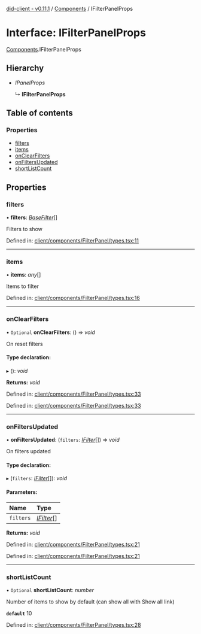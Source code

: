 [did-client - v0.11.1](../README.md) / [Components](../modules/components.md) / IFilterPanelProps

# Interface: IFilterPanelProps

[Components](../modules/components.md).IFilterPanelProps

## Hierarchy

* *IPanelProps*

  ↳ **IFilterPanelProps**

## Table of contents

### Properties

- [filters](components.ifilterpanelprops.md#filters)
- [items](components.ifilterpanelprops.md#items)
- [onClearFilters](components.ifilterpanelprops.md#onclearfilters)
- [onFiltersUpdated](components.ifilterpanelprops.md#onfiltersupdated)
- [shortListCount](components.ifilterpanelprops.md#shortlistcount)

## Properties

### filters

• **filters**: [*BaseFilter*](../classes/components.basefilter.md)[]

Filters to show

Defined in: [client/components/FilterPanel/types.tsx:11](https://github.com/Puzzlepart/did/blob/dev/client/components/FilterPanel/types.tsx#L11)

___

### items

• **items**: *any*[]

Items to filter

Defined in: [client/components/FilterPanel/types.tsx:16](https://github.com/Puzzlepart/did/blob/dev/client/components/FilterPanel/types.tsx#L16)

___

### onClearFilters

• `Optional` **onClearFilters**: () => *void*

On reset filters

#### Type declaration:

▸ (): *void*

**Returns:** *void*

Defined in: [client/components/FilterPanel/types.tsx:33](https://github.com/Puzzlepart/did/blob/dev/client/components/FilterPanel/types.tsx#L33)

Defined in: [client/components/FilterPanel/types.tsx:33](https://github.com/Puzzlepart/did/blob/dev/client/components/FilterPanel/types.tsx#L33)

___

### onFiltersUpdated

• **onFiltersUpdated**: (`filters`: [*IFilter*](components.ifilter.md)[]) => *void*

On filters updated

#### Type declaration:

▸ (`filters`: [*IFilter*](components.ifilter.md)[]): *void*

#### Parameters:

Name | Type |
:------ | :------ |
`filters` | [*IFilter*](components.ifilter.md)[] |

**Returns:** *void*

Defined in: [client/components/FilterPanel/types.tsx:21](https://github.com/Puzzlepart/did/blob/dev/client/components/FilterPanel/types.tsx#L21)

Defined in: [client/components/FilterPanel/types.tsx:21](https://github.com/Puzzlepart/did/blob/dev/client/components/FilterPanel/types.tsx#L21)

___

### shortListCount

• `Optional` **shortListCount**: *number*

Number of items to show by default (can show all with Show all link)

**`default`** 10

Defined in: [client/components/FilterPanel/types.tsx:28](https://github.com/Puzzlepart/did/blob/dev/client/components/FilterPanel/types.tsx#L28)
